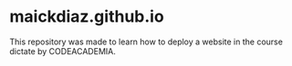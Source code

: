 # maickdiaz.github.io
This repository was made to learn how to deploy a website in the course dictate by CODEACADEMIA.

